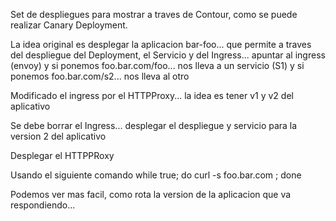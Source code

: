 Set de despliegues para mostrar a traves de Contour, como se puede realizar Canary Deployment.

La idea original es desplegar la aplicacion bar-foo... que permite a traves del despliegue del Deployment, el Servicio y del Ingress... 
apuntar al ingress (envoy) y si ponemos foo.bar.com/foo... nos lleva a un servicio (S1) y si ponemos foo.bar.com/s2... nos lleva al otro

Modificado el ingress por el HTTPProxy... la idea es tener v1 y v2 del aplicativo

Se debe borrar el Ingress... desplegar el despliegue y servicio para la version 2 del aplicativo

Desplegar el HTTPPRoxy


Usando el siguiente comando
while true; do curl -s foo.bar.com ; done


Podemos ver mas facil, como rota la version de la aplicacion que va respondiendo...

